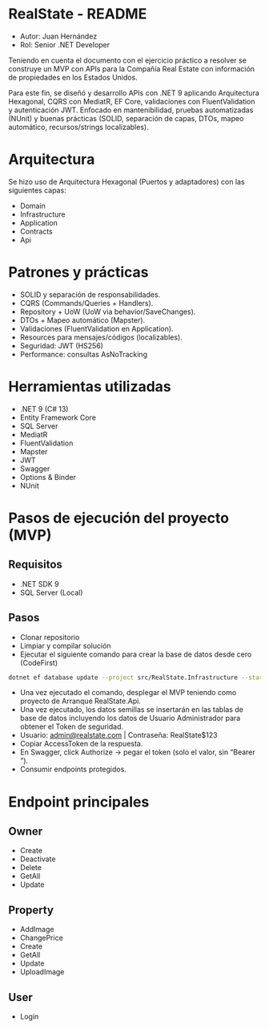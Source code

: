 # RealState - README

* Autor: Juan Hernández
* Rol: Senior .NET Developer

Teniendo en cuenta el documento con el ejercicio práctico a resolver se construye un MVP con APIs para la Compañía Real Estate con información de propiedades en los Estados Unidos.

Para este fin, se diseñó y desarrollo APIs con .NET 9 aplicando Arquitectura Hexagonal, CQRS con MediatR, EF Core, validaciones con FluentValidation y autenticación JWT. Enfocado en mantenibilidad, pruebas automatizadas (NUnit) y buenas prácticas (SOLID, separación de capas, DTOs, mapeo automático, recursos/strings localizables).

# Arquitectura

Se hizo uso de Arquitectura Hexagonal (Puertos y adaptadores) con las siguientes capas:

* Domain
* Infrastructure
* Application
* Contracts
* Api
 
# Patrones y prácticas

* SOLID y separación de responsabilidades.
* CQRS (Commands/Queries + Handlers).
* Repository + UoW (UoW via behavior/SaveChanges).
* DTOs + Mapeo automático (Mapster).
* Validaciones (FluentValidation en Application).
* Resources para mensajes/códigos (localizables).
* Seguridad: JWT (HS256)
* Performance: consultas AsNoTracking

# Herramientas utilizadas

* .NET 9 (C# 13)
* Entity Framework Core
* SQL Server
* MediatR
* FluentValidation
* Mapster
* JWT
* Swagger
* Options & Binder
* NUnit

# Pasos de ejecución del proyecto (MVP)

## Requisitos
* .NET SDK 9
* SQL Server (Local)

## Pasos
* Clonar repositorio
* Limpiar y compilar solución
* Ejecutar el siguiente comando para crear la base de datos desde cero (CodeFirst)

```bash
dotnet ef database update --project src/RealState.Infrastructure --startup-project src/RealState.Api

```
* Una vez ejecutado el comando, desplegar el MVP teniendo como proyecto de Arranque RealState.Api.
* Una vez ejecutado, los datos semillas se insertarán en las tablas de base de datos incluyendo los datos de Usuario Administrador para obtener el Token de seguridad.
* Usuario: admin@realstate.com | Contraseña: RealState$123
* Copiar AccessToken de la respuesta.
* En Swagger, click Authorize → pegar el token (solo el valor, sin “Bearer ”).
* Consumir endpoints protegidos.

# Endpoint principales
## Owner
* Create
* Deactivate
* Delete
* GetAll
* Update

## Property
* AddImage
* ChangePrice
* Create
* GetAll
* Update
* UploadImage

## User
* Login
